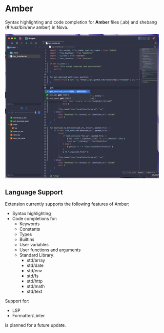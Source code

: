 # Amber

Syntax highlighting and code completion for **Amber** files (.ab) and shebang (#!/usr/bin/env amber) in Nova.

![Example](https://raw.githubusercontent.com/besya/amber.novaextension/refs/heads/main/Images/extension/example.png)

## Language Support

Extension currently supports the following features of Amber:

- Syntax highlighting
- Code completions for:
  - Keywords
  - Constants
  - Types
  - Builtins
  - User variables
  - User functions and arguments
  - Standard Library:
    - std/array
    - std/date
    - std/env
    - std/fs
    - std/http
    - std/math
    - std/text

Support for:

- LSP
- Formatter/Linter

is planned for a future update.
